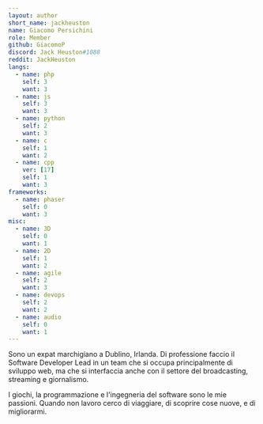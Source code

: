 ```yaml
---
layout: author
short_name: jackheuston
name: Giacomo Persichini
role: Member
github: GiacomoP
discord: Jack Heuston#1088
reddit: JackHeuston
langs:
  - name: php
    self: 3
    want: 3
  - name: js
    self: 3
    want: 3
  - name: python
    self: 2
    want: 3
  - name: c
    self: 1
    want: 2
  - name: cpp
    ver: [17]
    self: 1
    want: 3
frameworks:
  - name: phaser
    self: 0
    want: 3
misc:
  - name: 3D
    self: 0
    want: 1
  - name: 2D
    self: 1
    want: 2
  - name: agile
    self: 2
    want: 3
  - name: devops
    self: 2
    want: 2
  - name: audio
    self: 0
    want: 1
---
```


Sono un expat marchigiano a Dublino, Irlanda. Di professione faccio il Software Developer Lead in un team che si occupa principalmente di sviluppo web, ma che si interfaccia anche con il settore del broadcasting, streaming e giornalismo.

I giochi, la programmazione e l'ingegneria del software sono le mie passioni. Quando non lavoro cerco di viaggiare, di scoprire cose nuove, e di migliorarmi.